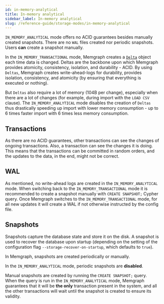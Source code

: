 ```yaml
---
id: in-memory-analytical
title: In-memory analytical
sidebar_label: In-memory analytical
slug: /reference-guide/storage-modes/in-memory-analytical
---
```


`IN_MEMORY_ANALYTICAL` mode offers no ACID guarantees besides manually created snapshots. There are no `WAL` files created nor periodic snapshots. Users **can** create a snapshot manually. 

In the `IN_MEMORY_TRANSACTIONAL` mode, Memgraph creates a [`Delta`](../../under-the-hood/storage.md#delta-memory-layout) object each time data is changed. Deltas are the backbone upon which 
Memgraph provides atomicity, consistency, isolation, and durability - ACID. By using `Deltas`, Memgraph creates write-ahead-logs for durability, provides isolation, consistency, and atomicity (by ensuring that everything is executed or nothing). 

But `Deltas` also require a lot of memory (104B per change), especially when there are a lot of changes  (for example, during import with the `LOAD CSV` clause). The `IN_MEMORY_ANALYTICAL` mode disables the creation of `Deltas` thus drastically speeding up import with lower memory consumption - up to 6 times faster import with 6 times less memory consumption.


## Transactions

As there are no ACID guarantees, other transactions can see the changes of ongoing transactions. Also, a transaction can see the changes it is doing. This means that the transactions can be committed in random orders, and the updates to the data, in the end, might not be correct. 

## WAL

As mentioned, no write-ahead logs are created in the `IN_MEMORY_ANALYTICAL` mode. When switching back to the `IN_MEMORY_TRANSACTIONAL` mode it is recommended to create a snapshot manually with `CREATE SNAPSHOT;` Cypher query. Once Memgraph switches to the `IN_MEMORY_TRANSACTIONAL` mode, for all new updates it will create a WAL if not otherwise instructed by the config file.

## Snapshots

Snapshots capture the database state and store it on the disk. A snapshot is used to recover the database upon startup (depending on the setting of the configuration flag `--storage-recover-on-startup`, which defaults to `true`).

In Memgraph, snapshots are created periodically or manually. 

 In the `IN_MEMORY_ANALYTICAL` mode, periodic snapshots are **disabled**.

Manual snapshots are created by running the `CREATE SNAPSHOT;` query. When the query is run in the `IN_MEMORY_ANALYTICAL` mode, Memgraph guarantees that it will be **the only** transaction present in the system, and all the other transactions will wait until the snapshot is created to ensure its validity.
